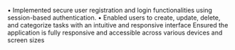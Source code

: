 • Implemented secure user registration and login functionalities using
session-based authentication.
• Enabled users to create, update, delete, and categorize tasks with an
intuitive and responsive interface
 Ensured the application is fully responsive and accessible across various
devices and screen sizes
